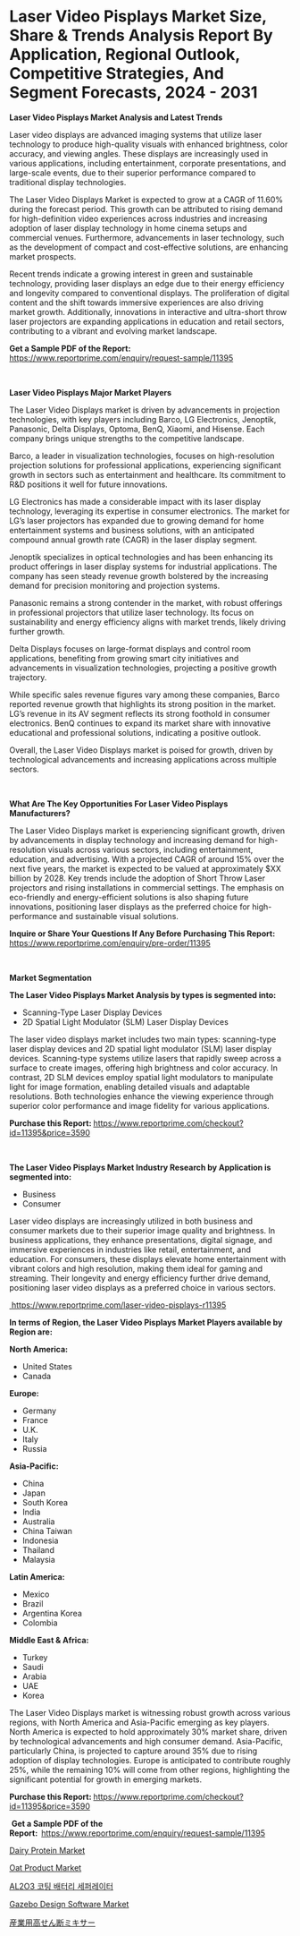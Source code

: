 <p><h1>Laser Video Pisplays Market Size, Share & Trends Analysis Report By Application, Regional Outlook, Competitive Strategies, And Segment Forecasts, 2024 - 2031</h1></p><p><strong>Laser Video Pisplays Market Analysis and Latest Trends</strong></p>
<p><p>Laser video displays are advanced imaging systems that utilize laser technology to produce high-quality visuals with enhanced brightness, color accuracy, and viewing angles. These displays are increasingly used in various applications, including entertainment, corporate presentations, and large-scale events, due to their superior performance compared to traditional display technologies.</p><p>The Laser Video Displays Market is expected to grow at a CAGR of 11.60% during the forecast period. This growth can be attributed to rising demand for high-definition video experiences across industries and increasing adoption of laser display technology in home cinema setups and commercial venues. Furthermore, advancements in laser technology, such as the development of compact and cost-effective solutions, are enhancing market prospects.</p><p>Recent trends indicate a growing interest in green and sustainable technology, providing laser displays an edge due to their energy efficiency and longevity compared to conventional displays. The proliferation of digital content and the shift towards immersive experiences are also driving market growth. Additionally, innovations in interactive and ultra-short throw laser projectors are expanding applications in education and retail sectors, contributing to a vibrant and evolving market landscape.</p></p>
<p><strong>Get a Sample PDF of the Report:&nbsp;</strong> <a href="https://www.reportprime.com/enquiry/request-sample/11395">https://www.reportprime.com/enquiry/request-sample/11395</a></p>
<p>&nbsp;</p>
<p><strong>Laser Video Pisplays Major Market Players</strong></p>
<p><p>The Laser Video Displays market is driven by advancements in projection technologies, with key players including Barco, LG Electronics, Jenoptik, Panasonic, Delta Displays, Optoma, BenQ, Xiaomi, and Hisense. Each company brings unique strengths to the competitive landscape.</p><p>Barco, a leader in visualization technologies, focuses on high-resolution projection solutions for professional applications, experiencing significant growth in sectors such as entertainment and healthcare. Its commitment to R&D positions it well for future innovations.</p><p>LG Electronics has made a considerable impact with its laser display technology, leveraging its expertise in consumer electronics. The market for LG’s laser projectors has expanded due to growing demand for home entertainment systems and business solutions, with an anticipated compound annual growth rate (CAGR) in the laser display segment.</p><p>Jenoptik specializes in optical technologies and has been enhancing its product offerings in laser display systems for industrial applications. The company has seen steady revenue growth bolstered by the increasing demand for precision monitoring and projection systems.</p><p>Panasonic remains a strong contender in the market, with robust offerings in professional projectors that utilize laser technology. Its focus on sustainability and energy efficiency aligns with market trends, likely driving further growth.</p><p>Delta Displays focuses on large-format displays and control room applications, benefiting from growing smart city initiatives and advancements in visualization technologies, projecting a positive growth trajectory.</p><p>While specific sales revenue figures vary among these companies, Barco reported revenue growth that highlights its strong position in the market. LG’s revenue in its AV segment reflects its strong foothold in consumer electronics. BenQ continues to expand its market share with innovative educational and professional solutions, indicating a positive outlook.</p><p>Overall, the Laser Video Displays market is poised for growth, driven by technological advancements and increasing applications across multiple sectors.</p></p>
<p>&nbsp;</p>
<p><strong>What Are The Key Opportunities For Laser Video Pisplays Manufacturers?</strong></p>
<p><p>The Laser Video Displays market is experiencing significant growth, driven by advancements in display technology and increasing demand for high-resolution visuals across various sectors, including entertainment, education, and advertising. With a projected CAGR of around 15% over the next five years, the market is expected to be valued at approximately $XX billion by 2028. Key trends include the adoption of Short Throw Laser projectors and rising installations in commercial settings. The emphasis on eco-friendly and energy-efficient solutions is also shaping future innovations, positioning laser displays as the preferred choice for high-performance and sustainable visual solutions.</p></p>
<p><strong>Inquire or Share Your Questions If Any Before Purchasing This Report:</strong> <a href="https://www.reportprime.com/enquiry/pre-order/11395">https://www.reportprime.com/enquiry/pre-order/11395</a></p>
<p>&nbsp;</p>
<p><strong>Market Segmentation</strong></p>
<p><strong>The Laser Video Pisplays Market Analysis by types is segmented into:</strong></p>
<p><ul><li>Scanning-Type Laser Display Devices</li><li>2D Spatial Light Modulator (SLM) Laser Display Devices</li></ul></p>
<p><p>The laser video displays market includes two main types: scanning-type laser display devices and 2D spatial light modulator (SLM) laser display devices. Scanning-type systems utilize lasers that rapidly sweep across a surface to create images, offering high brightness and color accuracy. In contrast, 2D SLM devices employ spatial light modulators to manipulate light for image formation, enabling detailed visuals and adaptable resolutions. Both technologies enhance the viewing experience through superior color performance and image fidelity for various applications.</p></p>
<p><strong>Purchase this Report:&nbsp;</strong><a href="https://www.reportprime.com/checkout?id=11395&price=3590">https://www.reportprime.com/checkout?id=11395&price=3590</a></p>
<p>&nbsp;</p>
<p><strong>The Laser Video Pisplays Market Industry Research by Application is segmented into:</strong></p>
<p><ul><li>Business</li><li>Consumer</li></ul></p>
<p><p>Laser video displays are increasingly utilized in both business and consumer markets due to their superior image quality and brightness. In business applications, they enhance presentations, digital signage, and immersive experiences in industries like retail, entertainment, and education. For consumers, these displays elevate home entertainment with vibrant colors and high resolution, making them ideal for gaming and streaming. Their longevity and energy efficiency further drive demand, positioning laser video displays as a preferred choice in various sectors.</p></p>
<p><a href="https://www.reportprime.com/laser-video-pisplays-r11395">&nbsp;https://www.reportprime.com/laser-video-pisplays-r11395</a></p>
<p><strong>In terms of Region, the Laser Video Pisplays Market Players available by Region are:</strong></p>
<p>
    <p> <strong> North America: </strong>
        <ul>
            <li>United States</li>
            <li>Canada</li>
        </ul>
        </p> 
    <p> <strong> Europe: </strong>
        <ul>
            <li>Germany</li>
            <li>France</li>
            <li>U.K.</li>
            <li>Italy</li>
            <li>Russia</li>
        </ul>
        </p> 
    <p> <strong> Asia-Pacific: </strong>
        <ul>
            <li>China</li>
            <li>Japan</li>
            <li>South Korea</li>
            <li>India</li>
            <li>Australia</li>
            <li>China Taiwan</li>
            <li>Indonesia</li>
            <li>Thailand</li>
            <li>Malaysia</li>
        </ul>
        </p> 
    <p> <strong> Latin America: </strong>
        <ul>
            <li>Mexico</li>
            <li>Brazil</li>
            <li>Argentina Korea</li>
            <li>Colombia</li>
        </ul>
        </p> 
    <p> <strong> Middle East & Africa: </strong>
        <ul>
            <li>Turkey</li>
            <li>Saudi</li>
            <li>Arabia</li>
            <li>UAE</li>
            <li>Korea</li>
        </ul>
    </p>
    </p>
<p><p>The Laser Video Displays market is witnessing robust growth across various regions, with North America and Asia-Pacific emerging as key players. North America is expected to hold approximately 30% market share, driven by technological advancements and high consumer demand. Asia-Pacific, particularly China, is projected to capture around 35% due to rising adoption of display technologies. Europe is anticipated to contribute roughly 25%, while the remaining 10% will come from other regions, highlighting the significant potential for growth in emerging markets.</p></p>
<p><strong>Purchase this Report: </strong><a href="https://www.reportprime.com/checkout?id=11395&price=3590">https://www.reportprime.com/checkout?id=11395&price=3590</a></p>
<p>&nbsp;<strong>Get a Sample PDF of the Report:&nbsp;&nbsp;</strong><a href="https://www.reportprime.com/enquiry/request-sample/11395">https://www.reportprime.com/enquiry/request-sample/11395</a></p>
<p><strong></strong></p>
<p><p><a href="https://medium.com/@carolyn.ogden667345/the-global-market-overview-of-the-dairy-protein-market-provides-a-unique-perspective-on-the-key-923aeb873a40">Dairy Protein Market</a></p><p><a href="https://medium.com/@carolyn.ogden667345/the-oat-product-market-has-experienced-impressive-growth-in-recent-years-expanding-its-market-203955d5d19c">Oat Product Market</a></p><p><a href="https://medium.com/@chongespinoza76/al2o3-coated-battery-separator-market-%EC%9D%98-%EA%B8%80%EB%A1%9C%EB%B2%8C-%EC%8B%9C%EC%9E%A5-%EA%B0%9C%EC%9A%94%EB%8A%94-%EC%A0%84-%EC%84%B8%EA%B3%84-%EB%B0%8F-%EC%A3%BC%EC%9A%94-%EC%8B%9C%EC%9E%A5%EC%9D%98-%EC%82%B0%EC%97%85%EC%97%90-%EC%98%81%ED%96%A5%EC%9D%84-%EB%AF%B8%EC%B9%98%EB%8A%94-%EC%A3%BC%EC%9A%94-%ED%8A%B8%EB%A0%8C%EB%93%9C%EC%97%90-%EB%8C%80%ED%95%9C-%EB%8F%85%ED%8A%B9%ED%95%9C-%EA%B4%80%EC%A0%90%EC%9D%84-701cdfee0207">AL2O3 코팅 배터리 세퍼레이터</a></p><p><a href="https://www.linkedin.com/pulse/gazebo-design-software-industry-analysis-report-its-market-be5le?trackingId=MRTWiv7NTu2Xn783kb2JvQ%3D%3D">Gazebo Design Software Market</a></p><p><a href="https://medium.com/@emmittkutch2023/industrial-high-shear-mixers-market-%E3%81%AE%E3%82%B0%E3%83%AD%E3%83%BC%E3%83%90%E3%83%AB%E5%B8%82%E5%A0%B4%E6%A6%82%E8%A6%81%E3%81%AF-%E4%B8%96%E7%95%8C%E3%81%8A%E3%82%88%E3%81%B3%E4%B8%BB%E8%A6%81%E5%B8%82%E5%A0%B4%E3%81%AB%E3%81%8A%E3%81%91%E3%82%8B%E6%A5%AD%E7%95%8C%E3%81%AB%E5%BD%B1%E9%9F%BF%E3%82%92%E4%B8%8E%E3%81%88%E3%82%8B%E4%B8%BB%E8%A6%81%E3%81%AA%E3%83%88%E3%83%AC%E3%83%B3%E3%83%89%E3%81%AB%E3%81%A4%E3%81%84%E3%81%A6-%E7%8B%AC%E8%87%AA%E3%81%AE%E8%A6%96%E7%82%B9%E3%82%92%E6%8F%90%E4%BE%9B%E3%81%97%E3%81%BE%E3%81%99-bd3833ce6e1a">産業用高せん断ミキサー</a></p></p>